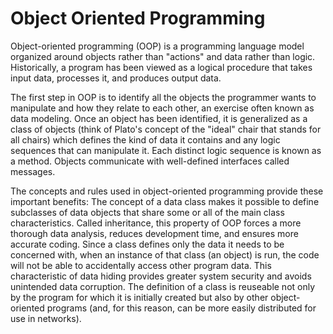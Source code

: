 # Object Oriented Programming

Object-oriented programming (OOP) is a programming language model organized around objects rather than "actions" and data rather than logic. Historically, a program has been viewed as a logical procedure that takes input data, processes it, and produces output data.


The first step in OOP is to identify all the objects the programmer wants to manipulate and how they relate to each other, an exercise often known as data modeling. Once an object has been identified, it is generalized as a class of objects (think of Plato's concept of the "ideal" chair that stands for all chairs) which defines the kind of data it contains and any logic sequences that can manipulate it. Each distinct logic sequence is known as a method. Objects communicate with well-defined interfaces called messages.


The concepts and rules used in object-oriented programming provide these important benefits:
The concept of a data class makes it possible to define subclasses of data objects that share some or all of the main class characteristics. Called inheritance, this property of OOP forces a more thorough data analysis, reduces development time, and ensures more accurate coding. Since a class defines only the data it needs to be concerned with, when an instance of that class (an object) is run, the code will not be able to accidentally access other program data. This characteristic of data hiding provides greater system security and avoids unintended data corruption. The definition of a class is reuseable not only by the program for which it is initially created but also by other object-oriented programs (and, for this reason, can be more easily distributed for use in networks).